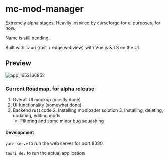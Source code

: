 # mc-mod-manager

Extremely alpha stages. Heavily inspired by curseforge for ui purposes, for now.

Name is still pending.

Built with Tauri (rust + edge webview) with Vue.js & TS on the UI

## Preview

![app_1653166952](https://user-images.githubusercontent.com/4030546/169668926-1c878b8b-a49b-40f0-8b24-d6d48a85d473.gif)

### Current Roadmap, for alpha release

1. Overall UI mockup (mostly done)
2. UI functionality (somewhat done)
3. Backend rust code
   2. Installing modloader solution
   3. Installing, deleting, updating, editing mods
    * Filtering and some minor bug squashing


#### Development

`yarn serve` to run the web server for port 8080

`tauri dev` to run the actual application
